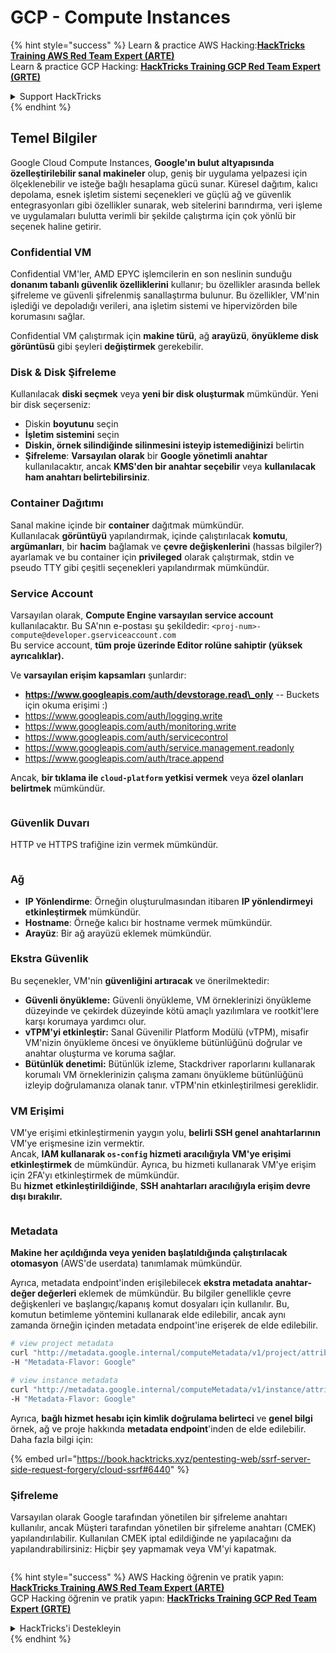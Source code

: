 # GCP - Compute Instances

{% hint style="success" %}
Learn & practice AWS Hacking:<img src="/.gitbook/assets/image.png" alt="" data-size="line">[**HackTricks Training AWS Red Team Expert (ARTE)**](https://training.hacktricks.xyz/courses/arte)<img src="/.gitbook/assets/image.png" alt="" data-size="line">\
Learn & practice GCP Hacking: <img src="/.gitbook/assets/image (2).png" alt="" data-size="line">[**HackTricks Training GCP Red Team Expert (GRTE)**<img src="/.gitbook/assets/image (2).png" alt="" data-size="line">](https://training.hacktricks.xyz/courses/grte)

<details>

<summary>Support HackTricks</summary>

* [**Abonelik planlarını**](https://github.com/sponsors/carlospolop) kontrol edin!
* **💬 [**Discord grubuna**](https://discord.gg/hRep4RUj7f) veya [**telegram grubuna**](https://t.me/peass) katılın ya da bizi **Twitter** 🐦 [**@hacktricks\_live**](https://twitter.com/hacktricks\_live)**'da takip edin.**
* **HackTricks'e PR göndererek hacking ipuçlarını paylaşın** [**HackTricks**](https://github.com/carlospolop/hacktricks) ve [**HackTricks Cloud**](https://github.com/carlospolop/hacktricks-cloud) github depolarına.

</details>
{% endhint %}

## Temel Bilgiler

Google Cloud Compute Instances, **Google'ın bulut altyapısında özelleştirilebilir sanal makineler** olup, geniş bir uygulama yelpazesi için ölçeklenebilir ve isteğe bağlı hesaplama gücü sunar. Küresel dağıtım, kalıcı depolama, esnek işletim sistemi seçenekleri ve güçlü ağ ve güvenlik entegrasyonları gibi özellikler sunarak, web sitelerini barındırma, veri işleme ve uygulamaları bulutta verimli bir şekilde çalıştırma için çok yönlü bir seçenek haline getirir.

### Confidential VM

Confidential VM'ler, AMD EPYC işlemcilerin en son neslinin sunduğu **donanım tabanlı güvenlik özelliklerini** kullanır; bu özellikler arasında bellek şifreleme ve güvenli şifrelenmiş sanallaştırma bulunur. Bu özellikler, VM'nin işlediği ve depoladığı verileri, ana işletim sistemi ve hipervizörden bile korumasını sağlar.

Confidential VM çalıştırmak için **makine türü**, ağ **arayüzü**, **önyükleme disk görüntüsü** gibi şeyleri **değiştirmek** gerekebilir.

### Disk & Disk Şifreleme

Kullanılacak **diski seçmek** veya **yeni bir disk oluşturmak** mümkündür. Yeni bir disk seçerseniz:

* Diskin **boyutunu** seçin
* **İşletim sistemini** seçin
* **Diskin, örnek silindiğinde silinmesini isteyip istemediğinizi** belirtin
* **Şifreleme**: **Varsayılan olarak** bir **Google yönetimli anahtar** kullanılacaktır, ancak **KMS'den bir anahtar seçebilir** veya **kullanılacak ham anahtarı belirtebilirsiniz**.

### Container Dağıtımı

Sanal makine içinde bir **container** dağıtmak mümkündür.\
Kullanılacak **görüntüyü** yapılandırmak, içinde çalıştırılacak **komutu**, **argümanları**, bir **hacim** bağlamak ve **çevre değişkenlerini** (hassas bilgiler?) ayarlamak ve bu container için **privileged** olarak çalıştırmak, stdin ve pseudo TTY gibi çeşitli seçenekleri yapılandırmak mümkündür.

### Service Account

Varsayılan olarak, **Compute Engine varsayılan service account** kullanılacaktır. Bu SA'nın e-postası şu şekildedir: `<proj-num>-compute@developer.gserviceaccount.com`\
Bu service account, **tüm proje üzerinde Editor rolüne sahiptir (yüksek ayrıcalıklar).**

Ve **varsayılan erişim kapsamları** şunlardır:

* **https://www.googleapis.com/auth/devstorage.read\_only** -- Buckets için okuma erişimi :)
* https://www.googleapis.com/auth/logging.write
* https://www.googleapis.com/auth/monitoring.write
* https://www.googleapis.com/auth/servicecontrol
* https://www.googleapis.com/auth/service.management.readonly
* https://www.googleapis.com/auth/trace.append

Ancak, **bir tıklama ile `cloud-platform` yetkisi vermek** veya **özel olanları belirtmek** mümkündür.

<figure><img src="../../../../.gitbook/assets/image (327).png" alt=""><figcaption></figcaption></figure>

### Güvenlik Duvarı

HTTP ve HTTPS trafiğine izin vermek mümkündür.

<figure><img src="../../../../.gitbook/assets/image (326).png" alt=""><figcaption></figcaption></figure>

### Ağ

* **IP Yönlendirme**: Örneğin oluşturulmasından itibaren **IP yönlendirmeyi etkinleştirmek** mümkündür.
* **Hostname**: Örneğe kalıcı bir hostname vermek mümkündür.
* **Arayüz**: Bir ağ arayüzü eklemek mümkündür.

### Ekstra Güvenlik

Bu seçenekler, VM'nin **güvenliğini artıracak** ve önerilmektedir:

* **Güvenli önyükleme:** Güvenli önyükleme, VM örneklerinizi önyükleme düzeyinde ve çekirdek düzeyinde kötü amaçlı yazılımlara ve rootkit'lere karşı korumaya yardımcı olur.
* **vTPM'yi etkinleştir:** Sanal Güvenilir Platform Modülü (vTPM), misafir VM'nizin önyükleme öncesi ve önyükleme bütünlüğünü doğrular ve anahtar oluşturma ve koruma sağlar.
* **Bütünlük denetimi:** Bütünlük izleme, Stackdriver raporlarını kullanarak korumalı VM örneklerinizin çalışma zamanı önyükleme bütünlüğünü izleyip doğrulamanıza olanak tanır. vTPM'nin etkinleştirilmesi gereklidir.

### VM Erişimi

VM'ye erişimi etkinleştirmenin yaygın yolu, **belirli SSH genel anahtarlarının** VM'ye erişmesine izin vermektir.\
Ancak, **IAM kullanarak `os-config` hizmeti aracılığıyla VM'ye erişimi etkinleştirmek** de mümkündür. Ayrıca, bu hizmeti kullanarak VM'ye erişim için 2FA'yı etkinleştirmek de mümkündür.\
Bu **hizmet** **etkinleştirildiğinde**, **SSH anahtarları aracılığıyla erişim devre dışı bırakılır.**

<figure><img src="../../../../.gitbook/assets/image (328).png" alt=""><figcaption></figcaption></figure>

### Metadata

**Makine her açıldığında veya yeniden başlatıldığında çalıştırılacak** **otomasyon** (AWS'de userdata) tanımlamak mümkündür.

Ayrıca, metadata endpoint'inden erişilebilecek **ekstra metadata anahtar-değer değerleri** eklemek de mümkündür. Bu bilgiler genellikle çevre değişkenleri ve başlangıç/kapanış komut dosyaları için kullanılır. Bu, komutun betimleme yöntemini kullanarak elde edilebilir, ancak aynı zamanda örneğin içinden metadata endpoint'ine erişerek de elde edilebilir.
```bash
# view project metadata
curl "http://metadata.google.internal/computeMetadata/v1/project/attributes/?recursive=true&alt=text" \
-H "Metadata-Flavor: Google"

# view instance metadata
curl "http://metadata.google.internal/computeMetadata/v1/instance/attributes/?recursive=true&alt=text" \
-H "Metadata-Flavor: Google"
```
Ayrıca, **bağlı hizmet hesabı için kimlik doğrulama belirteci** ve **genel bilgi** örnek, ağ ve proje hakkında **metadata endpoint**'inden de elde edilebilir. Daha fazla bilgi için:

{% embed url="https://book.hacktricks.xyz/pentesting-web/ssrf-server-side-request-forgery/cloud-ssrf#6440" %}

### Şifreleme

Varsayılan olarak Google tarafından yönetilen bir şifreleme anahtarı kullanılır, ancak Müşteri tarafından yönetilen bir şifreleme anahtarı (CMEK) yapılandırılabilir. Kullanılan CMEK iptal edildiğinde ne yapılacağını da yapılandırabilirsiniz: Hiçbir şey yapmamak veya VM'yi kapatmak.

<figure><img src="../../../../.gitbook/assets/image (329).png" alt=""><figcaption></figcaption></figure>

{% hint style="success" %}
AWS Hacking öğrenin ve pratik yapın:<img src="/.gitbook/assets/image.png" alt="" data-size="line">[**HackTricks Training AWS Red Team Expert (ARTE)**](https://training.hacktricks.xyz/courses/arte)<img src="/.gitbook/assets/image.png" alt="" data-size="line">\
GCP Hacking öğrenin ve pratik yapın: <img src="/.gitbook/assets/image (2).png" alt="" data-size="line">[**HackTricks Training GCP Red Team Expert (GRTE)**<img src="/.gitbook/assets/image (2).png" alt="" data-size="line">](https://training.hacktricks.xyz/courses/grte)

<details>

<summary>HackTricks'i Destekleyin</summary>

* [**abonelik planlarını**](https://github.com/sponsors/carlospolop) kontrol edin!
* **💬 Discord grubuna** [**katılın**](https://discord.gg/hRep4RUj7f) veya [**telegram grubuna**](https://t.me/peass) katılın ya da **Twitter'da** 🐦 [**@hacktricks\_live**](https://twitter.com/hacktricks\_live)**'ı takip edin.**
* **HackTricks'e PR göndererek hacking ipuçlarını paylaşın** [**HackTricks**](https://github.com/carlospolop/hacktricks) ve [**HackTricks Cloud**](https://github.com/carlospolop/hacktricks-cloud) github depolarına.

</details>
{% endhint %}
